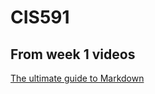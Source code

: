 # CIS591

## From week 1 videos

[The ultimate guide to Markdown](https://www.kaggle.com/code/cuecacuela/2025-the-ultimate-markdown-cheat-sheet)